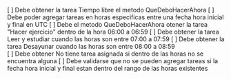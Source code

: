 [ ] Debe obtener la tarea Tiempo libre el metodo QueDeboHacerAhora
[ ] Debe poder agregar tareas en horas especificas entre una fecha hora inicial y final en UTC
[ ] Debe el metodo QueDeboHacerAhora otener la tarea "Hacer ejercicio" dentro de la hora 06:00 a 06:59
[ ] Debe obtener la tarea Leer y estudiar cuando las horas son entre 07:00 a 07:59 
[ ] Debe obtener la tarea Desayunar cuando las horas son entre 08:00 a 08:59  
[ ] Debe obtener No tiene tarea asignada si dentro de las horas no se encuentra alguna
[ ] Debe validarse que no se pueden agregar tareas si la fecha hora inicial y final estan dentro del rango de las horas existentes
